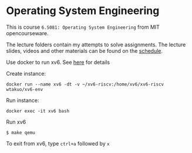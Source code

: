 # Operating System Engineering

This is course `6.S081: Operating System Engineering` from MIT opencourseware.

The lecture folders contain my attempts to solve assignments. The lecture slides, videos and other materials can be found on the [schedule](https://pdos.csail.mit.edu/6.828/2021/schedule.html).

Use docker to run xv6. See [here](https://github.com/wtakuo/xv6-env) for details

Create instance:
```
docker run --name xv6 -dt -v ~/xv6-riscv:/home/xv6/xv6-riscv wtakuo/xv6-env
```

Run instance:
```
docker exec -it xv6 bash
```

Run xv6
```
$ make qemu
```
To exit from xv6, type `ctrl+a` followed by `x`